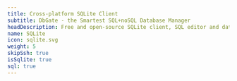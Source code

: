 ```yaml
---
title: Cross-platform SQLite Client
subtitle: DbGate - the Smartest SQL+noSQL Database Manager
headDescription: Free and open-source SQLite client, SQL editor and database manager. Desktop app in Linux, Windows, MacOS and web app in Docker.
name: SQLite
icon: sqlite.svg
weight: 5
skipSsh: true
isSqlite: true
sql: true
---
```

